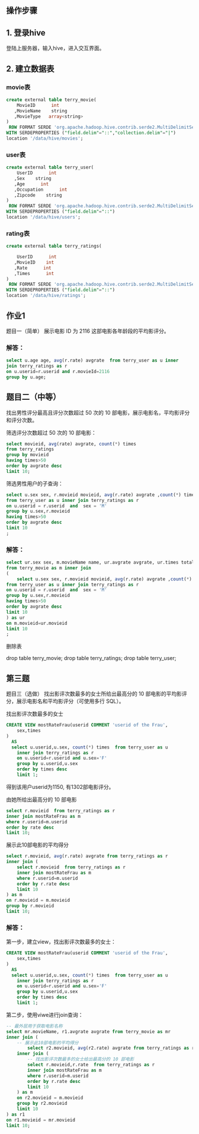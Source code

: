 ## 操作步骤

## 1. 登录hive
登陆上服务器，输入hive，进入交互界面。

## 2. 建立数据表
### movie表

```sql
create external table terry_movie(    
    MovieID      int
   ,MovieName    string
   ,MovieType   array<string>
)
 ROW FORMAT SERDE 'org.apache.hadoop.hive.contrib.serde2.MultiDelimitSerDe' 
WITH SERDEPROPERTIES ("field.delim"="::","collection.delim"="|")
location '/data/hive/movies';
```

### user表
```sql
create external table terry_user(    
    UserID      int
   ,Sex    string
   ,Age      int
   ,Occupation      int
   ,Zipcode    string
)
 ROW FORMAT SERDE 'org.apache.hadoop.hive.contrib.serde2.MultiDelimitSerDe' 
WITH SERDEPROPERTIES ("field.delim"="::")
location '/data/hive/users';
```

### rating表

```sql
create external table terry_ratings(    

    UserID      int
   ,MovieID    int
   ,Rate      int
   ,Times      int
)
 ROW FORMAT SERDE 'org.apache.hadoop.hive.contrib.serde2.MultiDelimitSerDe' 
WITH SERDEPROPERTIES ("field.delim"="::")
location '/data/hive/ratings';
```

## 作业1
题目一（简单）
展示电影 ID 为 2116 这部电影各年龄段的平均影评分。

### 解答：
```sql
select u.age age, avg(r.rate) avgrate  from terry_user as u inner 
join terry_ratings as r 
on u.userid=r.userid and r.movieId=2116 
group by u.age;
```
## 题目二（中等）
找出男性评分最高且评分次数超过 50 次的 10 部电影，展示电影名，平均影评分和评分次数。

筛选评分次数超过 50 次的 10 部电影：
```sql
select movieid, avg(rate) avgrate, count(*) times
from terry_ratings
group by movieid
having times>50
order by avgrate desc
limit 10;
```

筛选男性用户的子查询：
```sql
select u.sex sex, r.movieid movieid, avg(r.rate) avgrate ,count(*) times
from terry_user as u inner join terry_ratings as r
on u.userid = r.userid  and  sex = 'M'
group by u.sex,r.movieid
having times>50
order by avgrate desc
limit 10
;
```
### 解答：
```sql
select ur.sex sex, m.movieName name, ur.avgrate avgrate, ur.times total
from terry_movie as m inner join 
(
    select u.sex sex, r.movieid movieid, avg(r.rate) avgrate ,count(*) times
from terry_user as u inner join terry_ratings as r
on u.userid = r.userid  and  sex = 'M'
group by u.sex,r.movieid
having times>50
order by avgrate desc
limit 10
) as ur 
on m.movieid=ur.movieid 
limit 10
;
```


删除表

 drop table terry_movie;
 drop table terry_ratings;
 drop table terry_user;

 ## 第三题
 题目三（选做）
找出影评次数最多的女士所给出最高分的 10 部电影的平均影评分，展示电影名和平均影评分（可使用多行 SQL）。

找出影评次数最多的女士
<!-- ```sql
select u.userid,u.sex, count(*) times  from terry_user as u 
inner join terry_ratings as r 
on u.userid=r.userid and u.sex='F' 
group by u.userid,u.sex
order by times desc
limit 1;
``` -->
```sql
CREATE VIEW mostRateFrau(userid COMMENT 'userid of the Frau',
    sex,times
)
  AS
  select u.userid,u.sex, count(*) times  from terry_user as u 
    inner join terry_ratings as r 
    on u.userid=r.userid and u.sex='F' 
    group by u.userid,u.sex
    order by times desc
    limit 1;

```



得到该用户userid为1150, 有1302部电影评分。

由她所给出最高分的 10 部电影
```sql
select r.movieid  from terry_ratings as r
inner join mostRateFrau as m
where r.userid=m.userid
order by rate desc
limit 10;
```

展示此10部电影的平均得分
```sql
select r.movieid, avg(r.rate) avgrate from terry_ratings as r
inner join (
    select r.movieid  from terry_ratings as r
    inner join mostRateFrau as m
    where r.userid=m.userid
    order by r.rate desc
    limit 10
) as m
on r.movieid = m.movieid
group by r.movieid
limit 10;
```
### 解答：
第一步，建立view，找出影评次数最多的女士：
```sql
CREATE VIEW mostRateFrau(userid COMMENT 'userid of the Frau',
    sex,times
)
  AS
  select u.userid,u.sex, count(*) times  from terry_user as u 
    inner join terry_ratings as r 
    on u.userid=r.userid and u.sex='F' 
    group by u.userid,u.sex
    order by times desc
    limit 1;

```
第二步，使用viwe进行join查询：
```sql
-- 最外层用于获取电影名称
select mr.movieName, r1.avgrate avgrate from terry_movie as mr
inner join (
    -- 展示此10部电影的平均得分
        select r2.movieid, avg(r2.rate) avgrate from terry_ratings as r2
    inner join (
        -- 找出影评次数最多的女士给出最高分的 10 部电影
        select r.movieid,r.rate  from terry_ratings as r
        inner join mostRateFrau as m
        where r.userid=m.userid
        order by r.rate desc
        limit 10
    ) as m
    on r2.movieid = m.movieid
    group by r2.movieid
    limit 10
) as r1
on r1.movieid = mr.movieid
limit 10;
```


